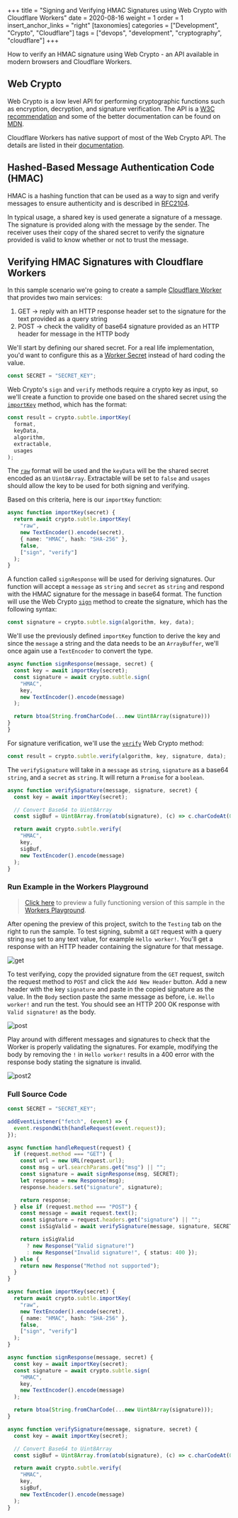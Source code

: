 +++
title = "Signing and Verifying HMAC Signatures using Web Crypto with Cloudflare Workers"
date = 2020-08-16
weight = 1
order = 1
insert_anchor_links = "right"
[taxonomies]
categories = ["Development", "Crypto", "Cloudflare"]
tags = ["devops", "development", "cryptography", "cloudflare"]
+++

How to verify an HMAC signature using Web Crypto - an API available in modern browsers and Cloudflare Workers.

<!-- more -->

## Web Crypto

Web Crypto is a low level API for performing cryptographic functions such as encryption, decryption, and signature verification. The API is a [W3C recommendation](https://www.w3.org/TR/WebCryptoAPI/) and some of the better documentation can be found on [MDN](https://developer.mozilla.org/en-US/docs/Web/API/SubtleCrypto).

Cloudflare Workers has native support of most of the Web Crypto API. The details are listed in their [documentation](https://developers.cloudflare.com/workers/reference/apis/web-crypto/).

## Hashed-Based Message Authentication Code (HMAC)

HMAC is a hashing function that can be used as a way to sign and verify messages to ensure authenticity and is described in [RFC2104](https://www.ietf.org/rfc/rfc2104.txt).

In typical usage, a shared key is used generate a signature of a message. The signature is provided along with the message by the sender. The receiver uses their copy of the shared secret to verify the signature provided is valid to know whether or not to trust the message.

## Verifying HMAC Signatures with Cloudflare Workers

In this sample scenario we're going to create a sample [Cloudflare Worker](https://developers.cloudflare.com/workers/) that provides two main services:

1. GET -> reply with an HTTP response header set to the signature for the text provided as a query string
1. POST -> check the validity of base64 signature provided as an HTTP header for message in the HTTP body

We'll start by defining our shared secret. For a real life implementation, you'd want to configure this as a [Worker Secret](https://developers.cloudflare.com/workers/tooling/wrangler/secrets/) instead of hard coding the value.

```ts
const SECRET = "SECRET_KEY";
```

Web Crypto's `sign` and `verify` methods require a crypto key as input, so we'll create a function to provide one based on the shared secret using the [`importKey`](https://developer.mozilla.org/en-US/docs/Web/API/SubtleCrypto/importKey) method, which has the format:

```ts
const result = crypto.subtle.importKey(
  format,
  keyData,
  algorithm,
  extractable,
  usages
);
```

The [`raw`](https://developer.mozilla.org/en-US/docs/Web/API/SubtleCrypto/importKey#Raw) format will be used and the `keyData` will be the shared secret encoded as an `Uint8Array`. Extractable will be set to `false` and `usages` should allow the key to be used for both signing and verifying.

Based on this criteria, here is our `importKey` function:

```ts
async function importKey(secret) {
  return await crypto.subtle.importKey(
    "raw",
    new TextEncoder().encode(secret),
    { name: "HMAC", hash: "SHA-256" },
    false,
    ["sign", "verify"]
  );
}
```

A function called `signResponse` will be used for deriving signatures. Our function will accept a `message` as `string` and `secret` as `string` and respond with the HMAC signature for the message in base64 format. The function will use the Web Crypto [`sign`](https://developer.mozilla.org/en-US/docs/Web/API/SubtleCrypto/sign) method to create the signature, which has the following syntax:

```ts
const signature = crypto.subtle.sign(algorithm, key, data);
```

We'll use the previously defined `importKey` function to derive the key and since the `message` a string and the data needs to be an `ArrayBuffer`, we'll once again use a `TextEncoder` to convert the type.

```ts
async function signResponse(message, secret) {
  const key = await importKey(secret);
  const signature = await crypto.subtle.sign(
    "HMAC",
    key,
    new TextEncoder().encode(message)
  );

  return btoa(String.fromCharCode(...new Uint8Array(signature)))
}
}
```

For signature verification, we'll use the [`verify`](https://developer.mozilla.org/en-US/docs/Web/API/SubtleCrypto/verify) Web Crypto method:

```ts
const result = crypto.subtle.verify(algorithm, key, signature, data);
```

The `verifySignature` will take in a `message` as `string`, `signature` as a base64 `string`, and a `secret` as `string`. It will return a `Promise` for a `boolean`.

```ts
async function verifySignature(message, signature, secret) {
  const key = await importKey(secret);

  // Convert Base64 to Uint8Array
  const sigBuf = Uint8Array.from(atob(signature), (c) => c.charCodeAt(0));

  return await crypto.subtle.verify(
    "HMAC",
    key,
    sigBuf,
    new TextEncoder().encode(message)
  );
}
```

### Run Example in the Workers Playground

> [Click here](https://cloudflareworkers.com/#a2c9fe9b1cdff611bdecfa9142c0c1ce:https://tutorial.cloudflareworkers.com/?msg=Hello%20worker!) to preview a fully functioning version of this sample in the [Workers Playground](https://developers.cloudflare.com/workers/tooling/playground/).

After opening the preview of this project, switch to the `Testing` tab on the right to run the sample. To test signing, submit a `GET` request with a query string `msg` set to any text value, for example `Hello worker!`. You'll get a response with an HTTP header containing the signature for that message.

![get](get.png)

To test verifying, copy the provided signature from the `GET` request, switch the request method to `POST` and click the `Add New Header` button. Add a new header with the key `signature` and paste in the copied signature as the value. In the `Body` section paste the same message as before, i.e. `Hello worker!` and run the test. You should see an HTTP 200 OK response with `Valid signature!` as the body.

![post](post.png)

Play around with different messages and signatures to check that the Worker is properly validating the signatures. For example, modifying the body by removing the `!` in `Hello worker!` results in a 400 error with the response body stating the signature is invalid.

![post2](post2.png)

### Full Source Code

```ts
const SECRET = "SECRET_KEY";

addEventListener("fetch", (event) => {
  event.respondWith(handleRequest(event.request));
});

async function handleRequest(request) {
  if (request.method === "GET") {
    const url = new URL(request.url);
    const msg = url.searchParams.get("msg") || "";
    const signature = await signResponse(msg, SECRET);
    let response = new Response(msg);
    response.headers.set("signature", signature);

    return response;
  } else if (request.method === "POST") {
    const message = await request.text();
    const signature = request.headers.get("signature") || "";
    const isSigValid = await verifySignature(message, signature, SECRET);

    return isSigValid
      ? new Response("Valid signature!")
      : new Response("Invalid signature!", { status: 400 });
  } else {
    return new Response("Method not supported");
  }
}

async function importKey(secret) {
  return await crypto.subtle.importKey(
    "raw",
    new TextEncoder().encode(secret),
    { name: "HMAC", hash: "SHA-256" },
    false,
    ["sign", "verify"]
  );
}

async function signResponse(message, secret) {
  const key = await importKey(secret);
  const signature = await crypto.subtle.sign(
    "HMAC",
    key,
    new TextEncoder().encode(message)
  );

  return btoa(String.fromCharCode(...new Uint8Array(signature)));
}

async function verifySignature(message, signature, secret) {
  const key = await importKey(secret);

  // Convert Base64 to Uint8Array
  const sigBuf = Uint8Array.from(atob(signature), (c) => c.charCodeAt(0));

  return await crypto.subtle.verify(
    "HMAC",
    key,
    sigBuf,
    new TextEncoder().encode(message)
  );
}
```
